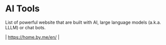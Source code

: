 # AI Tools
List of powerful website that are built with AI, large language models (a.k.a. LLLM) or chat bots.

| https://home.by.me/en/ | 

